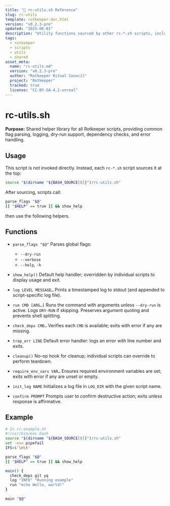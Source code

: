 ```yaml
---
title: "🧩 rc-utils.sh Reference"
slug: rc-utils
template: rotkeeper-doc.html
version: "v0.2.3-pre"
updated: "2025-06-01"
description: "Utility functions sourced by other rc-*.sh scripts, including logging, error handling, and dependency checks."
tags:
  - rotkeeper
  - scripts
  - utils
  - shared
asset_meta:
  name: "rc-utils.md"
  version: "v0.2.3-pre"
  author: "Rotkeeper Ritual Council"
  project: "Rotkeeper"
  tracked: true
  license: "CC-BY-SA-4.2-unreal"
---
```


# rc-utils.sh

**Purpose:** Shared helper library for all Rotkeeper scripts, providing common flag parsing, logging, dry-run support, dependency checks, and error handling.

## Usage

This script is not invoked directly. Instead, each `rc-*.sh` script sources it at the top:

```bash
source "$(dirname "${BASH_SOURCE[0]}")/rc-utils.sh"
```

After sourcing, scripts call:

```bash
parse_flags "$@"
[[ "$HELP" == true ]] && show_help
```

then use the following helpers.

## Functions

- `parse_flags "$@"`
  Parses global flags:
  - `--dry-run`
  - `--verbose`
  - `--help`, `-h`

- `show_help()`
  Default help handler; overridden by individual scripts to display usage and exit.

- `log LEVEL MESSAGE…`
  Prints a timestamped log to stdout (and appended to script-specific log file).

- `run CMD [ARG…]`
  Runs the command with arguments unless `--dry-run` is active. Logs `DRY-RUN` if skipping. Preserves argument quoting and prevents shell splitting.

- `check_deps CMD…`
  Verifies each `CMD` is available; exits with error if any are missing.

- `trap_err LINE`
  Default error handler: logs an error with line number and exits.

- `cleanup()`
  No-op hook for cleanup; individual scripts can override to perform teardown.

- `require_env_vars VAR…`
  Ensures required environment variables are set; exits with error if any are unset or empty.

- `init_log NAME`
  Initializes a log file in `LOG_DIR` with the given script name.

- `confirm PROMPT`
  Prompts user to confirm destructive action; exits unless response is affirmative.

## Example

```bash
# In rc-example.sh
#!/usr/bin/env bash
source "$(dirname "${BASH_SOURCE[0]}")/rc-utils.sh"
set -euo pipefail
IFS=$'\n\t'

parse_flags "$@"
[[ "$HELP" == true ]] && show_help

main() {
  check_deps git yq
  log "INFO" "Running example"
  run "echo Hello, world!"
}

main "$@"
```

<!-- 🎴 Limerick 1:
In the shadows of scripts all combined,
rc-utils keeps helpers aligned.
With flags parsed so neat,
Logs and runs compete,
And errors are neatly defined.
-->

<!-- 🎴 Limerick 2:
When each script needs a guiding hand,
rc-utils will take a bold stand.
It checks and it logs,
Guards against clogs,
And lights up the whole Rotkeeper land.
-->
